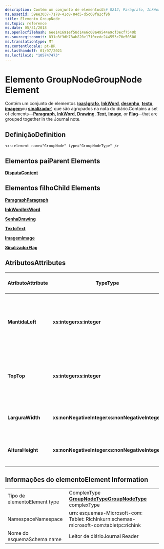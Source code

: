 ```yaml
---
description: Contém um conjunto de elementos&\# 8212; Parágrafo, InkWord, desenho, texto, imagem ou sinalizador&\# 8212; que são agrupados juntos na nota do diário.
ms.assetid: 59ee3037-7178-41c8-84d5-d5c68fa2cf9b
title: Elemento GroupNode
ms.topic: reference
ms.date: 05/31/2018
ms.openlocfilehash: 6ee141691ef58d14e6c08a49544e9cf3ecf7540b
ms.sourcegitcommit: 831e8f3db78ab820e1710cede244553c70e50500
ms.translationtype: MT
ms.contentlocale: pt-BR
ms.lasthandoff: 01/07/2021
ms.locfileid: "105747473"
---
```

# <a name="groupnode-element"></a><span data-ttu-id="edd09-103">Elemento GroupNode</span><span class="sxs-lookup"><span data-stu-id="edd09-103">GroupNode Element</span></span>

<span data-ttu-id="edd09-104">Contém um conjunto de elementos ([**parágrafo**](paragraph-element.md), [**InkWord**](inkword-element.md), [**desenho**](drawing-element.md), [**texto**](text-element.md), [**imagem**](image-element.md)ou [**sinalizador**](flag-element.md)) que são agrupados na nota do diário.</span><span class="sxs-lookup"><span data-stu-id="edd09-104">Contains a set of elements—[**Paragraph**](paragraph-element.md), [**InkWord**](inkword-element.md), [**Drawing**](drawing-element.md), [**Text**](text-element.md), [**Image**](image-element.md), or [**Flag**](flag-element.md)—that are grouped together in the Journal note.</span></span>

## <a name="definition"></a><span data-ttu-id="edd09-105">Definição</span><span class="sxs-lookup"><span data-stu-id="edd09-105">Definition</span></span>

``` syntax
<xs:element name="GroupNode" type="GroupNodeType" />
```

## <a name="parent-elements"></a><span data-ttu-id="edd09-106">Elementos pai</span><span class="sxs-lookup"><span data-stu-id="edd09-106">Parent Elements</span></span>

[<span data-ttu-id="edd09-107">**Disputa**</span><span class="sxs-lookup"><span data-stu-id="edd09-107">**Content**</span></span>](content-element--journal-reader.md)

## <a name="child-elements"></a><span data-ttu-id="edd09-108">Elementos filho</span><span class="sxs-lookup"><span data-stu-id="edd09-108">Child Elements</span></span>

[<span data-ttu-id="edd09-109">**Paragraph**</span><span class="sxs-lookup"><span data-stu-id="edd09-109">**Paragraph**</span></span>](paragraph-element.md)

[<span data-ttu-id="edd09-110">**InkWord**</span><span class="sxs-lookup"><span data-stu-id="edd09-110">**InkWord**</span></span>](inkword-element.md)

[<span data-ttu-id="edd09-111">**Senha**</span><span class="sxs-lookup"><span data-stu-id="edd09-111">**Drawing**</span></span>](drawing-element.md)

[<span data-ttu-id="edd09-112">**Texto**</span><span class="sxs-lookup"><span data-stu-id="edd09-112">**Text**</span></span>](text-element.md)

[<span data-ttu-id="edd09-113">**Imagem**</span><span class="sxs-lookup"><span data-stu-id="edd09-113">**Image**</span></span>](docimage-element.md)

[<span data-ttu-id="edd09-114">**Sinalizador**</span><span class="sxs-lookup"><span data-stu-id="edd09-114">**Flag**</span></span>](flag-element.md)

## <a name="attributes"></a><span data-ttu-id="edd09-115">Atributos</span><span class="sxs-lookup"><span data-stu-id="edd09-115">Attributes</span></span>



| <span data-ttu-id="edd09-116">Atributo</span><span class="sxs-lookup"><span data-stu-id="edd09-116">Attribute</span></span>  | <span data-ttu-id="edd09-117">Type</span><span class="sxs-lookup"><span data-stu-id="edd09-117">Type</span></span>                      | <span data-ttu-id="edd09-118">Obrigatório</span><span class="sxs-lookup"><span data-stu-id="edd09-118">Required</span></span> | <span data-ttu-id="edd09-119">Descrição</span><span class="sxs-lookup"><span data-stu-id="edd09-119">Description</span></span>                                                                             | <span data-ttu-id="edd09-120">Valores possíveis</span><span class="sxs-lookup"><span data-stu-id="edd09-120">Possible Values</span></span>           |
|------------|---------------------------|----------|-----------------------------------------------------------------------------------------|---------------------------|
| <span data-ttu-id="edd09-121">**Mantida**</span><span class="sxs-lookup"><span data-stu-id="edd09-121">**Left**</span></span>   | <span data-ttu-id="edd09-122">**xs:integer**</span><span class="sxs-lookup"><span data-stu-id="edd09-122">**xs:integer**</span></span>            | <span data-ttu-id="edd09-123">Obrigatório</span><span class="sxs-lookup"><span data-stu-id="edd09-123">Required</span></span> | <span data-ttu-id="edd09-124">A distância da origem até o ponto mais à esquerda na caixa delimitadora para o elemento.</span><span class="sxs-lookup"><span data-stu-id="edd09-124">The distance from the origin to the leftmost point in the bounding box for the element.</span></span> | <span data-ttu-id="edd09-125">Qualquer inteiro.</span><span class="sxs-lookup"><span data-stu-id="edd09-125">Any integer.</span></span>              |
| <span data-ttu-id="edd09-126">**Top**</span><span class="sxs-lookup"><span data-stu-id="edd09-126">**Top**</span></span>    | <span data-ttu-id="edd09-127">**xs:integer**</span><span class="sxs-lookup"><span data-stu-id="edd09-127">**xs:integer**</span></span>            | <span data-ttu-id="edd09-128">Obrigatório</span><span class="sxs-lookup"><span data-stu-id="edd09-128">Required</span></span> | <span data-ttu-id="edd09-129">A distância da origem até o ponto superior na caixa delimitadora para o elemento.</span><span class="sxs-lookup"><span data-stu-id="edd09-129">The distance from the origin to the topmost point in the bounding box for the element.</span></span>  | <span data-ttu-id="edd09-130">Qualquer inteiro.</span><span class="sxs-lookup"><span data-stu-id="edd09-130">Any integer.</span></span>              |
| <span data-ttu-id="edd09-131">**Largura**</span><span class="sxs-lookup"><span data-stu-id="edd09-131">**Width**</span></span>  | <span data-ttu-id="edd09-132">**xs:nonNegativeInteger**</span><span class="sxs-lookup"><span data-stu-id="edd09-132">**xs:nonNegativeInteger**</span></span> | <span data-ttu-id="edd09-133">Obrigatório</span><span class="sxs-lookup"><span data-stu-id="edd09-133">Required</span></span> | <span data-ttu-id="edd09-134">A largura da caixa delimitadora para o elemento.</span><span class="sxs-lookup"><span data-stu-id="edd09-134">The width of the bounding box for the element.</span></span>                                          | <span data-ttu-id="edd09-135">Qualquer inteiro não negativo.</span><span class="sxs-lookup"><span data-stu-id="edd09-135">Any non-negative integer.</span></span> |
| <span data-ttu-id="edd09-136">**Altura**</span><span class="sxs-lookup"><span data-stu-id="edd09-136">**Height**</span></span> | <span data-ttu-id="edd09-137">**xs:nonNegativeInteger**</span><span class="sxs-lookup"><span data-stu-id="edd09-137">**xs:nonNegativeInteger**</span></span> | <span data-ttu-id="edd09-138">Obrigatório</span><span class="sxs-lookup"><span data-stu-id="edd09-138">Required</span></span> | <span data-ttu-id="edd09-139">A altura da caixa delimitadora para o elemento.</span><span class="sxs-lookup"><span data-stu-id="edd09-139">The height of the bounding box for the element.</span></span>                                         | <span data-ttu-id="edd09-140">Qualquer inteiro não negativo.</span><span class="sxs-lookup"><span data-stu-id="edd09-140">Any non-negative integer.</span></span> |



 

## <a name="element-information"></a><span data-ttu-id="edd09-141">Informações do elemento</span><span class="sxs-lookup"><span data-stu-id="edd09-141">Element Information</span></span>



|              |                                                                 |
|--------------|-----------------------------------------------------------------|
| <span data-ttu-id="edd09-142">Tipo de elemento</span><span class="sxs-lookup"><span data-stu-id="edd09-142">Element type</span></span> | <span data-ttu-id="edd09-143">ComplexType [**GroupNodeType**](groupnodetype-complex-type.md)</span><span class="sxs-lookup"><span data-stu-id="edd09-143">[**GroupNodeType**](groupnodetype-complex-type.md) complexType</span></span> |
| <span data-ttu-id="edd09-144">Namespace</span><span class="sxs-lookup"><span data-stu-id="edd09-144">Namespace</span></span>    | <span data-ttu-id="edd09-145">urn: esquemas-Microsoft-com: Tablet: RichInk</span><span class="sxs-lookup"><span data-stu-id="edd09-145">urn:schemas-microsoft-com:tabletpc:richink</span></span>                      |
| <span data-ttu-id="edd09-146">Nome do esquema</span><span class="sxs-lookup"><span data-stu-id="edd09-146">Schema name</span></span>  | <span data-ttu-id="edd09-147">Leitor de diário</span><span class="sxs-lookup"><span data-stu-id="edd09-147">Journal Reader</span></span>                                                  |



 

 

 



